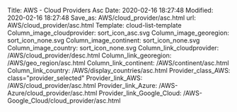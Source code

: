 Title: AWS - Cloud Providers Asc
Date: 2020-02-16 18:27:48
Modified: 2020-02-16 18:27:48
Save_as: AWS/cloud_provider/asc.html
url: AWS/cloud_provider/asc.html
Template: cloud-list-template
Column_image_cloudprovider: sort_icon_asc.svg
Column_image_georegion: sort_icon_none.svg
Column_image_continent: sort_icon_none.svg
Column_image_country: sort_icon_none.svg
Column_link_cloudprovider: /AWS/cloud_provider/desc.html
Column_link_georegion: /AWS/geo_region/asc.html
Column_link_continent: /AWS/continent/asc.html
Column_link_country: /AWS/display_countries/asc.html
Provider_class_AWS: class="provider_selected"
Provider_link_AWS: /AWS/cloud_provider/asc.html
Provider_link_Azure: /AWS-Azure/cloud_provider/asc.html
Provider_link_Google_Cloud: /AWS-Google_Cloud/cloud_provider/asc.html